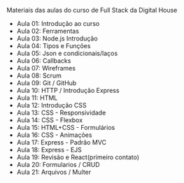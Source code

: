 Materiais das aulas do curso de Full Stack da Digital House

- Aula 01: Introdução ao curso
- Aula 02: Ferramentas
- Aula 03: Node.js Introdução
- Aula 04: Tipos e Funções
- Aula 05: Json e condicionais/laços
- Aula 06: Callbacks
- Aula 07: Wireframes
- Aula 08: Scrum
- Aula 09: Git / GitHub
- Aula 10: HTTP / Introdução Express
- Aula 11: HTML
- Aula 12: Introdução CSS 
- Aula 13: CSS - Responsividade
- Aula 14: CSS - Flexbox
- Aula 15: HTML+CSS - Formulários
- Aula 16: CSS - Animações
- Aula 17: Express - Padrão MVC
- Aula 18: Express - EJS
- Aula 19: Revisão e React(primeiro contato)
- Aula 20: Formularios / CRUD
- Aula 21: Arquivos / Multer